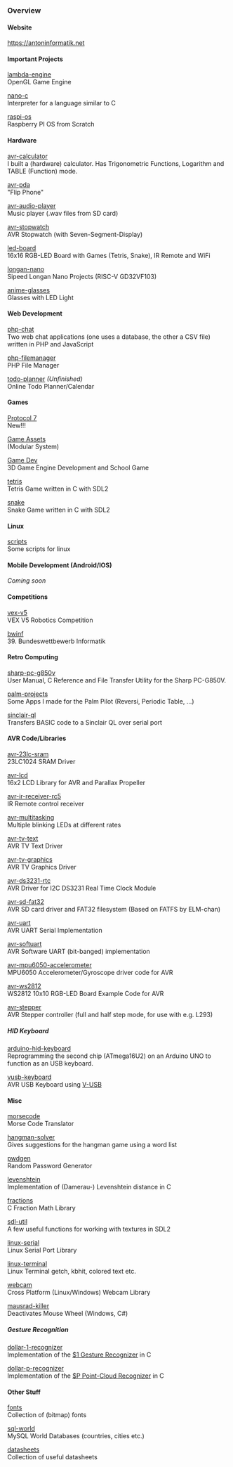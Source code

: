 ### Overview

#### Website

https://antoninformatik.net

#### Important Projects

[lambda-engine](https://github.com/anton-tchekov/lambda-engine)\
OpenGL Game Engine

[nano-c](https://github.com/anton-tchekov/nano-c)\
Interpreter for a language similar to C

[raspi-os](https://github.com/anton-tchekov/raspi-os)\
Raspberry PI OS from Scratch

#### Hardware

[avr-calculator](https://github.com/anton-tchekov/avr-calculator)\
I built a (hardware) calculator. Has Trigonometric Functions, Logarithm and TABLE (Function) mode.

[avr-pda](https://github.com/anton-tchekov/avr-pda)\
"Flip Phone"

[avr-audio-player](https://github.com/anton-tchekov/avr-audio-player)\
Music player (.wav files from SD card)

[avr-stopwatch](https://github.com/anton-tchekov/avr-stopwatch)\
AVR Stopwatch (with Seven-Segment-Display)

[led-board](https://github.com/anton-tchekov/led-board)\
16x16 RGB-LED Board with Games (Tetris, Snake), IR Remote and WiFi

[longan-nano](https://github.com/anton-tchekov/longan-nano)\
Sipeed Longan Nano Projects (RISC-V GD32VF103)

[anime-glasses](https://github.com/anton-tchekov/anime-glasses)\
Glasses with LED Light

#### Web Development

[php-chat](https://github.com/anton-tchekov/php-chat)\
Two web chat applications (one uses a database, the other a CSV file) written in PHP and JavaScript

[php-filemanager](https://github.com/anton-tchekov/php-filemanager)\
PHP File Manager

[todo-planner](https://github.com/anton-tchekov/todo-planner) _(Unfinished)_\
Online Todo Planner/Calendar

#### Games

[Protocol 7](https://antoninformatik.net/protocol7/)\
New!!!

[Game Assets](https://github.com/anton-tchekov/game-assets)\
(Modular System)

[Game Dev](https://antoninformatik.net/gamedev/)\
3D Game Engine Development and School Game

[tetris](https://github.com/anton-tchekov/tetris)\
Tetris Game written in C with SDL2

[snake](https://github.com/anton-tchekov/snake)\
Snake Game written in C with SDL2

#### Linux

[scripts](https://github.com/anton-tchekov/scripts)\
Some scripts for linux

#### Mobile Development (Android/IOS)

_Coming soon_

#### Competitions

[vex-v5](https://github.com/anton-tchekov/vex-v5)\
VEX V5 Robotics Competition

[bwinf](https://github.com/anton-tchekov/bwinf)\
39. Bundeswettbewerb Informatik

#### Retro Computing

[sharp-pc-g850v](https://github.com/anton-tchekov/sharp-pc-g850v)\
User Manual, C Reference and File Transfer Utility for the Sharp PC-G850V.

[palm-projects](https://github.com/anton-tchekov/palm-projects)\
Some Apps I made for the Palm Pilot (Reversi, Periodic Table, ...)

[sinclair-ql](https://github.com/anton-tchekov/sinclair-ql)\
Transfers BASIC code to a Sinclair QL over serial port

#### AVR Code/Libraries

[avr-23lc-sram](https://github.com/anton-tchekov/avr-23lc-sram)\
23LC1024 SRAM Driver

[avr-lcd](https://github.com/anton-tchekov/avr-lcd)\
16x2 LCD Library for AVR and Parallax Propeller

[avr-ir-receiver-rc5](https://github.com/anton-tchekov/avr-ir-receiver-rc5)\
IR Remote control receiver

[avr-multitasking](https://github.com/anton-tchekov/avr-multitasking)\
Multiple blinking LEDs at different rates

[avr-tv-text](https://github.com/anton-tchekov/avr-tv-text)\
AVR TV Text Driver

[avr-tv-graphics](https://github.com/anton-tchekov/avr-tv-graphics)\
AVR TV Graphics Driver

[avr-ds3231-rtc](https://github.com/anton-tchekov/avr-ds3231-rtc)\
AVR Driver for I2C DS3231 Real Time Clock Module

[avr-sd-fat32](https://github.com/anton-tchekov/avr-sd-fat32)\
AVR SD card driver and FAT32 filesystem (Based on FATFS by ELM-chan)

[avr-uart](https://github.com/anton-tchekov/avr-uart)\
AVR UART Serial Implementation

[avr-softuart](https://github.com/anton-tchekov/avr-softuart)\
AVR Software UART (bit-banged) implementation

[avr-mpu6050-accelerometer](https://github.com/anton-tchekov/avr-mpu6050-accelerometer)\
MPU6050 Accelerometer/Gyroscope driver code for AVR

[avr-ws2812](https://github.com/anton-tchekov/avr-ws2812)\
WS2812 10x10 RGB-LED Board Example Code for AVR

[avr-stepper](https://github.com/anton-tchekov/avr-stepper)\
AVR Stepper controller (full and half step mode, for use with e.g. L293)

##### HID Keyboard

[arduino-hid-keyboard](https://github.com/anton-tchekov/arduino-hid-keyboard)\
Reprogramming the second chip (ATmega16U2) on an Arduino UNO to function as an USB keyboard.

[vusb-keyboard](https://github.com/anton-tchekov/vusb-keyboard)\
AVR USB Keyboard using [V-USB](https://www.obdev.at/products/vusb/)

#### Misc

[morsecode](https://github.com/anton-tchekov/morsecode)\
Morse Code Translator

[hangman-solver](https://github.com/anton-tchekov/hangman-solver)\
Gives suggestions for the hangman game using a word list

[pwdgen](https://github.com/anton-tchekov/pwdgen)\
Random Password Generator

[levenshtein](https://github.com/anton-tchekov/levenshtein)\
Implementation of (Damerau-) Levenshtein distance in C

[fractions](https://github.com/anton-tchekov/fractions)\
C Fraction Math Library

[sdl-util](https://github.com/anton-tchekov/sdl-util)\
A few useful functions for working with textures in SDL2

[linux-serial](https://github.com/anton-tchekov/linux-serial)\
Linux Serial Port Library

[linux-terminal](https://github.com/anton-tchekov/linux-terminal)\
Linux Terminal getch, kbhit, colored text etc.

[webcam](https://github.com/anton-tchekov/webcam)\
Cross Platform (Linux/Windows) Webcam Library

[mausrad-killer](https://github.com/anton-tchekov/mausrad-killer)\
Deactivates Mouse Wheel (Windows, C#)

##### Gesture Recognition

[dollar-1-recognizer](https://github.com/anton-tchekov/dollar-1-recognizer)\
Implementation of the [$1 Gesture Recognizer](http://depts.washington.edu/acelab/proj/dollar/index.html) in C

[dollar-p-recognizer](https://github.com/anton-tchekov/dollar-p-recognizer)\
Implementation of the [$P Point-Cloud Recognizer](http://depts.washington.edu/acelab/proj/dollar/pdollar.html) in C

#### Other Stuff

[fonts](https://github.com/anton-tchekov/fonts)\
Collection of (bitmap) fonts

[sql-world](https://github.com/anton-tchekov/sql-world)\
MySQL World Databases (countries, cities etc.)

[datasheets](https://github.com/anton-tchekov/datasheets)\
Collection of useful datasheets
